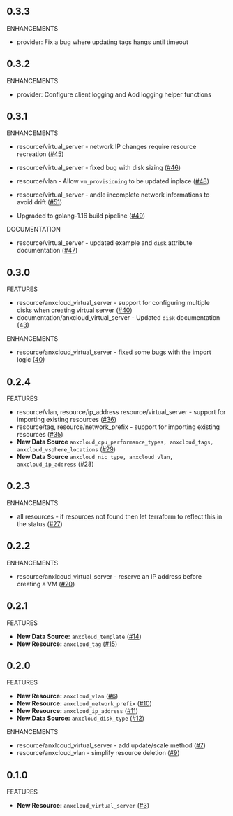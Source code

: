 ## 0.3.3
ENHANCEMENTS

* provider: Fix a bug where updating tags hangs until timeout

## 0.3.2
ENHANCEMENTS

* provider: Configure client logging and Add logging helper functions

## 0.3.1
ENHANCEMENTS

* resource/virtual_server - network IP changes require resource recreation ([#45](https://github.com/anexia-it/terraform-provider-anxcloud/pull/45))
* resource/virtual_server - fixed bug with disk sizing ([#46](https://github.com/anexia-it/terraform-provider-anxcloud/pull/46))
* resource/vlan - Allow `vm_provisioning` to be updated inplace ([#48](https://github.com/anexia-it/terraform-provider-anxcloud/pull/48))
* resource/virtual_server - andle incomplete network informations to avoid drift ([#51](https://github.com/anexia-it/terraform-provider-anxcloud/pull/51))

* Upgraded to golang-1.16 build pipeline ([#49](https://github.com/anexia-it/terraform-provider-anxcloud/pull/49))

DOCUMENTATION
* resource/virtual_server - updated example and `disk` attribute documentation ([#47](https://github.com/anexia-it/terraform-provider-anxcloud/pull/47))

## 0.3.0
FEATURES

* resource/anxcloud_virtual_server - support for configuring multiple disks when creating virtual server ([#40](https://github.com/anexia-it/terraform-provider-anxcloud/pull/40))
* documentation/anxcloud_virtual_server - Updated `disk` documentation ([43](https://github.com/anexia-it/terraform-provider-anxcloud/pull/43))

ENHANCEMENTS

* resource/anxcloud_virtual_server - fixed some bugs with the import logic ([40](https://github.com/anexia-it/terraform-provider-anxcloud/pull/40))

## 0.2.4

FEATURES

* resource/vlan, resource/ip_address resource/virtual_server - support for importing existing resources ([#36](https://github.com/anexia-it/terraform-provider-anxcloud/pull/36))
* resource/tag, resource/network_prefix - support for importing existing resources ([#35](https://github.com/anexia-it/terraform-provider-anxcloud/pull/35))
* **New Data Source** `anxcloud_cpu_performance_types, anxcloud_tags, anxcloud_vsphere_locations` ([#29](https://github.com/anexia-it/terraform-provider-anxcloud/pull/29))
* **New Data Source** `anxcloud_nic_type, anxcloud_vlan, anxcloud_ip_address` ([#28](https://github.com/anexia-it/terraform-provider-anxcloud/pull/28))

## 0.2.3

ENHANCEMENTS

* all resources - if resources not found then let terraform to reflect this in the status ([#27](https://github.com/anexia-it/terraform-provider-anxcloud/pull/27))

## 0.2.2

ENHANCEMENTS

* resource/anxlcoud_virtual_server - reserve an IP address before creating a VM ([#20](https://github.com/anexia-it/terraform-provider-anxcloud/pull/20))

## 0.2.1

FEATURES

* **New Data Source:** `anxcloud_template` ([#14](https://github.com/anexia-it/terraform-provider-anxcloud/pull/14))
* **New Resource:** `anxcloud_tag` ([#15](https://github.com/anexia-it/terraform-provider-anxcloud/pull/15))

## 0.2.0

FEATURES

* **New Resource:** `anxcloud_vlan` ([#6](https://github.com/anexia-it/terraform-provider-anxcloud/pull/6))
* **New Resource:** `anxcloud_network_prefix` ([#10](https://github.com/anexia-it/terraform-provider-anxcloud/pull/10))
* **New Resource:** `anxcloud_ip_address` ([#11](https://github.com/anexia-it/terraform-provider-anxcloud/pull/11))
* **New Data Source:** `anxcloud_disk_type` ([#12](https://github.com/anexia-it/terraform-provider-anxcloud/pull/12))

ENHANCEMENTS

* resource/anxlcoud_virtual_server - add update/scale method ([#7](https://github.com/anexia-it/terraform-provider-anxcloud/pull/7))
* resource/anxcloud_vlan - simplify resource deletion ([#9](https://github.com/anexia-it/terraform-provider-anxcloud/pull/9))

## 0.1.0

FEATURES

* **New Resource:** `anxcloud_virtual_server` ([#3](https://github.com/anexia-it/terraform-provider-anxcloud/pull/3))
